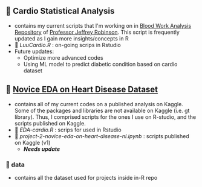 ## :open_file_folder: Cardio Statistical Analysis
- contains my current scripts that I'm working on in [Blood Work Analysis Repository](https://github.com/PhyloGrok/AnalyzeBloodwork.git) of [Professor Jeffrey Robinson](https://www.researchgate.net/profile/Jeffrey-Robinson-9). This script is frequently updated as I gain more insights/concepts in R
 - :page_with_curl: *LuuCardio.R* : on-going scrips in Rstudio
 - Future updates:
    - Optimize more advanced codes
   - Using ML model to predict diabetic condition based on cardio dataset

## :open_file_folder: [Novice EDA on Heart Disease Dataset](https://www.kaggle.com/code/nhiluu/project-2-novice-eda-on-heart-disease-nl/notebook)
- contains all of my current codes on a published analysis on Kaggle. Some of the packages and libraries are not available on Kaggle (i.e. gt library). Thus, I comprised scripts for the ones I use on R-studio, and the scripts published on Kaggle.
 - :page_with_curl: *EDA-cardio.R* : scrips for used in Rstudio
 - :page_with_curl: *project-2-novice-eda-on-heart-disease-nl.ipynb* : scripts published on Kaggle (v1)
   - ***Needs update***

### :open_file_folder: data
- contains all the dataset used for projects inside in-R repo
